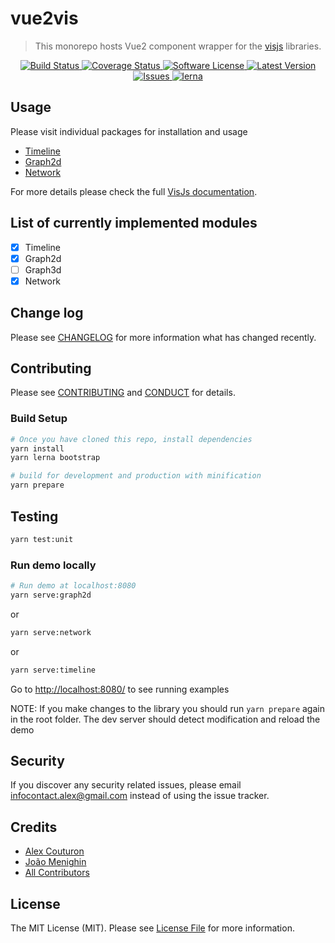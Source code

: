 # vue2vis

> This monorepo hosts Vue2 component wrapper for the [visjs](https://github.com/visjs) libraries.

<p align="center">
  <a href="https://travis-ci.com/alexcode/vue2vis">
    <img src="https://travis-ci.com/alexcode/vue2vis.svg?branch=master" alt="Build Status" />
  </a>
  <a href="https://coveralls.io/github/alexcode/vue2vis?branch=master">
    <img src="https://coveralls.io/repos/github/alexcode/vue2vis/badge.svg?branch=master" alt="Coverage Status" />
  </a>
  <a href="LICENSE">
    <img src="https://img.shields.io/badge/license-MIT-brightgreen.svg?" alt="Software License" />
  </a>
  <a href="https://github.com/alexcode/vue2vis/releases">
    <img src="https://img.shields.io/github/release/alexcode/vue2vis.svg?" alt="Latest Version" />
  </a>
  <a href="https://github.com/alexcode/vue2vis/issues">
    <img src="https://img.shields.io/github/issues/alexcode/vue2vis.svg?" alt="Issues" />
  </a>
  <a href="https://lerna.js.org/">
    <img src="https://img.shields.io/badge/maintained%20with-lerna-cc00ff.svg?" alt="lerna" />
  </a>
</p>

## Usage

Please visit individual packages for installation and usage

- [Timeline](/packages/timeline/README.md)
- [Graph2d](/packages/graph2d/README.md)
- [Network](/packages/network/README.md)

For more details please check the full [VisJs documentation](https://visjs.org).

## List of currently implemented modules

- [x] Timeline
- [x] Graph2d
- [ ] Graph3d
- [x] Network

## Change log

Please see [CHANGELOG](CHANGELOG.md) for more information what has changed recently.

## Contributing

Please see [CONTRIBUTING](CONTRIBUTING.md) and [CONDUCT](CONDUCT.md) for details.

### Build Setup

```bash
# Once you have cloned this repo, install dependencies
yarn install
yarn lerna bootstrap

# build for development and production with minification
yarn prepare

```

## Testing

```bash
yarn test:unit
```

### Run demo locally

```bash
# Run demo at localhost:8080
yarn serve:graph2d
```

or

```bash
yarn serve:network
```

or

```bash
yarn serve:timeline
```

Go to <http://localhost:8080/> to see running examples

NOTE: If you make changes to the library you should run `yarn prepare` again in the root folder.
The dev server should detect modification and reload the demo

## Security

If you discover any security related issues, please email infocontact.alex@gmail.com instead of using the issue tracker.

## Credits

- [Alex Couturon][link-author]
- [João Menighin](https://github.com/Menighin)
- [All Contributors][link-contributors]

## License

The MIT License (MIT). Please see [License File](LICENSE.md) for more information.

[link-author]: https://github.com/alexcode
[link-contributors]: https://github.com/alexcode/vue2vis/graphs/contributors
